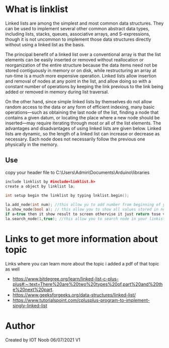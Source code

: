 # What is linklist
Linked lists are among the simplest and most common data structures. They can be used to implement several other common abstract data types, including lists, stacks, queues, associative arrays, and S-expressions, though it is not uncommon to implement those data structures directly without using a linked list as the basis.

The principal benefit of a linked list over a conventional array is that the list elements can be easily inserted or removed without reallocation or reorganization of the entire structure because the data items need not be stored contiguously in memory or on disk, while restructuring an array at run-time is a much more expensive operation. Linked lists allow insertion and removal of nodes at any point in the list, and allow doing so with a constant number of operations by keeping the link previous to the link being added or removed in memory during list traversal.

On the other hand, since simple linked lists by themselves do not allow random access to the data or any form of efficient indexing, many basic operations—such as obtaining the last node of the list, finding a node that contains a given datum, or locating the place where a new node should be inserted—may require iterating through most or all of the list elements. The advantages and disadvantages of using linked lists are given below. Linked lists are dynamic, so the length of a linked list can increase or decrease as necessary. Each node does not necessarily follow the previous one physically in the memory.

## Use

 
copy your header file to C:\Users\Admin\Documents\Arduino\libraries
```c++
include linklist by #include<linklist.h>
create a object by linklist la;
 
int setup begin the linklist by typing lnklist.begin();

la.add_node(int num); //this allow yu to add number from beginning of your node of head of node is null;
la.show_node(bool a); // this allow you to show all values stored in nodes and return those values as well do you can store them in a integer datatype as this allow only integer datatype to be stored in your linklist;
if a=true then it show result to screen othervise it just return tose values;
la.search_node(1,true); //this allow you to search node in your linkist and return those values so you can sotre it outside in seprate integer datatype
```
 # Links to get more information about topic
Links where you can learn more about the topic i added a pdf of that topic as well 
- https://www.bitdegree.org/learn/linked-list-c-plus-plus#:~:text=There%20are%20two%20types%20of,part%20and%20the%20next%20part.
- https://www.geeksforgeeks.org/data-structures/linked-list/
- https://www.tutorialspoint.com/cplusplus-program-to-implement-singly-linked-list

# Author 
Created by IOT Noob 06/07/2021 V1
